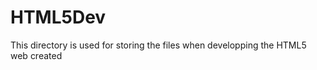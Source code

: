 HTML5Dev
========

This directory is used for storing the files when developping the HTML5 web created
